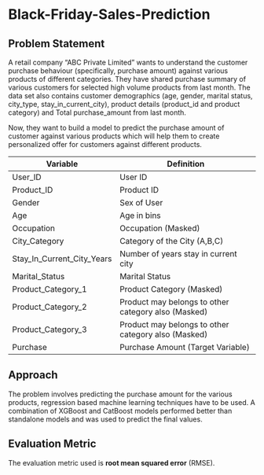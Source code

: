 # Black-Friday-Sales-Prediction

## Problem Statement
A retail company “ABC Private Limited” wants to understand the customer purchase behaviour (specifically, purchase amount) against various products of different categories. They have shared purchase summary of various customers for selected high volume products from last month.
The data set also contains customer demographics (age, gender, marital status, city_type, stay_in_current_city), product details (product_id and product category) and Total purchase_amount from last month.

Now, they want to build a model to predict the purchase amount of customer against various products which will help them to create personalized offer for customers against different products.

Variable | Definition
--- | ---
User_ID | User ID
Product_ID | Product ID
Gender | Sex of User
Age | Age in bins
Occupation | Occupation (Masked)
City_Category | Category of the City (A,B,C)
Stay_In_Current_City_Years | Number of years stay in current city
Marital_Status| Marital Status
Product_Category_1| Product Category (Masked)
Product_Category_2| Product may belongs to other category also (Masked)
Product_Category_3| Product may belongs to other category also (Masked)
Purchase | Purchase Amount (Target Variable)

## Approach
The problem involves predicting the purchase amount for the various products, regression based machine learning techniques have to be used. A combination of XGBoost and CatBoost models performed better than standalone models and was used to predict the final values. 

## Evaluation Metric
The evaluation metric used is **root mean squared error** (RMSE). 


